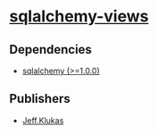 # [sqlalchemy-views](https://pypi.org/project/sqlalchemy-views)

## Dependencies
- [sqlalchemy (>=1.0.0)](packages/s/sqlalchemy.md)



## Publishers
- [Jeff.Klukas](https://pypi.org/user/Jeff.Klukas)


